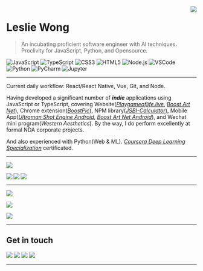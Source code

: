 <div>
<img align="right" src="https://github-readme-stats.vercel.app/api?username=Leslie-Wong-H&show_icons=true&hide_border=true&icon_color=586069&title_color=a0a9af">
</div>

# Leslie Wong

> An incubating proficient software engineer with AI techniques. Proclivity for JavaScript, Python, and Opensource.

![JavaScript](https://img.shields.io/badge/-JavaScript-F3CF01?style=flat-square&logo=JavaScript&logoColor=fff)
![TypeScript](https://img.shields.io/badge/-TypeScript-1A73E8?style=flat-square&logo=TypeScript&logoColor=fff)
![CSS3](https://img.shields.io/badge/-CSS3-254BDD?style=flat-square&logo=CSS3&labelColor=254BDD)
![HTML5](https://img.shields.io/badge/-HTML5-e34f26?style=flat-square&logo=HTML5&logoColor=fff)
![Node.js](https://img.shields.io/badge/-Node.js-8BBF3D?style=flat-square&logo=Node.js&logoColor=fff)
![VSCode](https://img.shields.io/badge/-VSCode-24A4EB?style=flat-square&logo=Visual%20Studio%20Code&logoColor=fff)
![Python](https://img.shields.io/badge/-Python-3872A3?style=flat-square&logo=Python&logoColor=fff)
![PyCharm](https://img.shields.io/badge/-PyCharm-339933?style=flat-square&logo=PyCharm&logoColor=fff)
![Jupyter](https://img.shields.io/badge/-Jupyter-007ACC?style=flat-square&logo=Jupyter&logoColor=orange)

---

Current daily workflow: React/React Native, Vue, Git, and Node.

Having developed a significant number of ***indie*** applications using JavaScript or TypeScript, covering
Website([*Playgameoflife.live*](https://playgameoflife.live), [*Boost Art Net*](https://boost-art.net)),
Chrome extension([*BoostPic*](https://chrome.google.com/webstore/detail/boostpic-search-google-im/pmpogggmiaehmjempogkkklfckignfgl)),
NPM library([*JSBI-Calculator*](https://www.npmjs.com/package/jsbi-calculator)),
Mobile App([*Ultraman Shot Engine Android*](https://play.google.com/store/apps/details?id=com.polarbeaver.ultraman_shot_engine), [*Boost Art Net Android*](https://play.google.com/store/apps/details?id=com.polarbeaver.boost_art_net)),
and Wechat mini program(*Western Aesthetics*). By the way, I do perform excellently at formal NDA corporate projects.

And also experienced with Python(Web & ML). [_Coursera Deep Learning Specialization_](https://www.coursera.org/account/accomplishments/specialization/certificate/8LSKNGX4MUQ3) certificated.

---


<a href="#"><img align="center" src="https://s2.loli.net/2022/05/19/5jPY3vSOTQFsxDU.png"></a>



<a href="https://github.com/Leslie-Wong-H/game_of_life">
  <img align="left" src="https://github-readme-stats.vercel.app/api/pin/?username=Leslie-Wong-H&repo=game_of_life&show_owner=true"/>
</a>

<a href="https://github.com/BoostPic/BoostPic">
  <img align="left" src="https://github-readme-stats.vercel.app/api/pin/?username=BoostPic&repo=BoostPic&show_owner=true"/>
</a>

<a href="#"><img align="center" src="https://s2.loli.net/2022/05/19/5jPY3vSOTQFsxDU.png"></a>

---


<a href="#"><img align="center" src="https://s2.loli.net/2022/05/19/5jPY3vSOTQFsxDU.png"></a>


<div>
<img align="center" src="https://streak-stats.demolab.com/?user=Leslie-Wong-H&theme=default&border_radius=5&date_format=M%20j%5B%2C%20Y%5D&currStreakNum=ff0000">
</div>

<a href="#"><img align="center" src="https://s2.loli.net/2022/05/19/5jPY3vSOTQFsxDU.png"></a>

---
## Get in touch

[![](https://img.shields.io/badge/-@79917148leslie-cecccd?style=flat-square&labelColor=cecccd&logo=Gmail&logoColor=e6584c)](mailto:79917148leslie@gmail.com)
[![](https://img.shields.io/badge/-@LeslieWong-0a66c2?style=flat-square&labelColor=0a66c2&logo=linkedin&logoColor=white)](https://www.linkedin.com/in/leslie-wong-en/)
[![](https://img.shields.io/badge/-@LeslieWongH1-1ca0f1?style=flat-square&labelColor=1ca0f1&logo=twitter&logoColor=white)](https://twitter.com/LeslieWongH1)
[![](https://img.shields.io/badge/-https://lesliewong.cn-0e83cd?style=flat-square&logo=Blogger&logoColor=fff)](https://lesliewong.cn)

---
